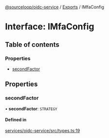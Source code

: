 [@sourceloop/oidc-service](../README.md) / [Exports](../modules.md) / IMfaConfig

# Interface: IMfaConfig

## Table of contents

### Properties

- [secondFactor](IMfaConfig.md#secondfactor)

## Properties

### secondFactor

• **secondFactor**: `STRATEGY`

#### Defined in

[services/oidc-service/src/types.ts:19](https://github.com/sourcefuse/loopback4-microservice-catalog/blob/68ec38a2a/services/oidc-service/src/types.ts#L19)
